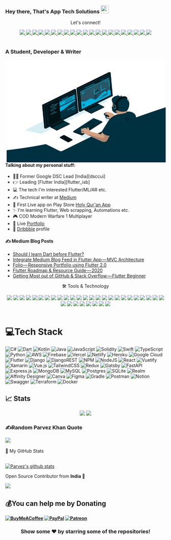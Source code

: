 ### Hey there, That's  App Tech Solutions <img src="https://media.giphy.com/media/hvRJCLFzcasrR4ia7z/giphy.gif" height="25px" width="25px">

<div align="center">
<p align="center">Let's connect!</p>
<a href="https://www.facebook.com/apptechsolutions88/">
    <img src="https://img.shields.io/badge/Facebook-4267B2?style=for-the-badge&logo=facebook&logoColor=white" />
</a>
<a href="https://twitter.com/AppTechSolutio1">
    <img src="https://img.shields.io/badge/Twitter-1DA1F2?style=for-the-badge&logo=twitter&logoColor=white" />
</a>
<a href="https://www.instagram.com/apptechsoluti/">
    <img src="https://img.shields.io/badge/Instagram-8a3ab9?style=for-the-badge&logo=instagram&logoColor=white" />
</a>
<a href="https://www.youtube.com/channel/UCmfYHxoEsVKu6l1HQBcIYHA">
    <img src="https://img.shields.io/badge/Youtube-FF0000?style=for-the-badge&logo=youtube&logoColor=white" />
</a>
<a href="https://t.me/apptechsolutions88">
    <img src="https://img.shields.io/badge/Telegram-0088cc?style=for-the-badge&logo=telegram&logoColor=white" />
</a>
<a href="https://join.skype.com/uCSobhi7SgIB">
    <img src="https://img.shields.io/badge/Skype-00aff0?style=for-the-badge&logo=skype&logoColor=white" />
</a>
<a href="https://zoom.us/j/4663435953?pwd=bjBBbW1VTGc2bVBSVTduNDdpV1pQQT09">
    <img src="https://img.shields.io/badge/Zoom-2d8cff?style=for-the-badge&logo=zoom&logoColor=white" />
</a>
<a href="https://www.fiverr.com/parvezkhan0918">
    <img src="https://img.shields.io/badge/Fiverr-1DBF73?style=for-the-badge&logo=fiverr&logoColor=white" />
</a>
<a href="https://www.upwork.com/freelancers/~0118c5ce7db3f071da">
    <img src="https://img.shields.io/badge/Upwork-6fda44?style=for-the-badge&logo=upwork&logoColor=white" />
</a>
<a href="https://www.freelancer.com/u/parvezkhan0918">
    <img src="https://img.shields.io/badge/Freelancer-29B2FE?style=for-the-badge&logo=freelancer&logoColor=white" />
</a>
<a href="https://dribbble.com/parvezkhan0918">
    <img src="https://img.shields.io/badge/Dribbble-ea4c89?style=for-the-badge&logo=dribbble&logoColor=white" />
</a>
<a href="https://parvezkhan0918.blogspot.com/">
    <img src="https://img.shields.io/badge/Blogger-fc4f08?style=for-the-badge&logo=blogger&logoColor=white" />
</a>
<a href="https://medium.com/@apptechsolutions88">
    <img src="https://img.shields.io/badge/Medium-12100E?style=for-the-badge&logo=medium&logoColor=white" />
</a>
<a href="https://www.reddit.com/user/parvezkhan0918">
    <img src="https://img.shields.io/badge/Reddit-%23FF4500.svg?style=for-the-badge&logo=reddit&logoColor=white" />
</a>

<a href="https://stackoverflow.com/users/19006964/parvez-khan?tab=profile">
    <img src="https://img.shields.io/badge/Stack_Overflow-FE7A16?style=for-the-badge&logo=stack-overflow&logoColor=white" />
</a>
<a href="https://stackoverflow.com/users/19006964/app-tech-solutions">
    <img src="https://img.shields.io/badge/Quora-AA2200?style=for-the-badge&logo=quora&logoColor=white" />
</a>

<a href="">
    <img src="https://img.shields.io/badge/linkedin-%230077B5.svg?&style=for-the-badge&logo=linkedin&logoColor=white" />
</a>
<a href="https://in.pinterest.com/apptechsolutions8/">
    <img src="https://img.shields.io/badge/Pinterest-E60023.svg?&style=for-the-badge&logo=pinterest&logoColor=white" />
</a>
<a href="https://www.flickr.com/people/196078254@N04/">
    <img src="https://img.shields.io/badge/Flickr-ff0084.svg?&style=for-the-badge&logo=flickr&logoColor=white" />
</a>
<a href="https://foursquare.com/apptechsolutio1">
    <img src="https://img.shields.io/badge/Foursquare-25a0ca.svg?&style=for-the-badge&logo=foursquare&logoColor=white" />
</a>
<a href="https://app-tech-solutions.tumblr.com/">
    <img src="https://img.shields.io/badge/Tumblr-34526f.svg?&style=for-the-badge&logo=tumblr&logoColor=white" />
</a>


</div>

<br>

<!-- <div align="center">
<p align="center">Nominate me as GitHub Star ⭐</p>

<a href="https://stars.github.com/nominate/">
    <img src="https://img.shields.io/badge/GitHub-100000?&style=for-the-badge&logo=GitHub&logoColor=white&color=fa3667" />
</a>

</div> -->


### A Student, Developer & Writer

<img align="right" alt="GIF" src="code.gif" width="500" height="320" />

#### Talking about my personal stuff:

- 🙋‍♂️ Former Google DSC Lead [India][dsccui]
- 👉 Leading [Flutter India][flutter_isb]
- 💻 The tech I'm interested Flutter/ML/AR etc.
- ✍ Technical writer at [Medium][medium]
- 📱 First Live app on Play Store [Holy Qur'an App][quran]
- ✨ I'm learning Flutter, Web scrapping, Automations etc.
- 🎮 COD Modern Warfare 1 Multiplayer
- 📄 Live [Portfolio][profile]
- 🎨 [Dribbble][dribbble] profile

#### ✍ Medium Blog Posts

<!-- MEDIUM-STORY-LIST:START -->
- [Should I learn Dart before Flutter?](https://itnext.io/should-i-learn-dart-before-flutter-55893ab9ca84?source=rss-198dec8dcf4a------2)
- [Integrate Medium Blog Feed in Flutter App — MVC Architecture](https://itnext.io/integrate-medium-blog-feed-in-flutter-app-mvc-architecture-3e0b3c90bfa3?source=rss-198dec8dcf4a------2)
- [Folio — Responsive Portfolio using Flutter 2.0](https://itnext.io/folio-responsive-portfolio-using-flutter-2-0-86ae3e6cce4f?source=rss-198dec8dcf4a------2)
- [Flutter Roadmap &amp; Resource Guide — 2020](https://itnext.io/flutter-roadmap-resource-guide-2020-2ea6e4460a15?source=rss-198dec8dcf4a------2)
- [Getting Most out of GitHub &amp; Stack Overflow — Flutter Beginner](https://mhmzdev.medium.com/getting-most-out-of-github-stack-overflow-flutter-beginner-5ad8ed01cdef?source=rss-198dec8dcf4a------2)
<!-- MEDIUM-STORY-LIST:END -->

<!-- ### Languages & Tools

<code><img width=24px src="https://raw.githubusercontent.com/github/explore/80688e429a7d4ef2fca1e82350fe8e3517d3494d/topics/flutter/flutter.png"></code>
<code><img width=24px src="https://raw.githubusercontent.com/github/explore/80688e429a7d4ef2fca1e82350fe8e3517d3494d/topics/dart/dart.png"></code>
<code><img width=24px src="https://raw.githubusercontent.com/github/explore/80688e429a7d4ef2fca1e82350fe8e3517d3494d/topics/python/python.png"></code>
<code><img width=24px src="https://raw.githubusercontent.com/github/explore/80688e429a7d4ef2fca1e82350fe8e3517d3494d/topics/firebase/firebase.png"></code>
<code><img width=24px src="https://raw.githubusercontent.com/github/explore/80688e429a7d4ef2fca1e82350fe8e3517d3494d/topics/html/html.png"></code>
<code><img width=24px src="https://raw.githubusercontent.com/github/explore/80688e429a7d4ef2fca1e82350fe8e3517d3494d/topics/css/css.png"></code>
<code><img width=24px src="https://raw.githubusercontent.com/github/explore/80688e429a7d4ef2fca1e82350fe8e3517d3494d/topics/bootstrap/bootstrap.png"></code> -->

<div align="center">
<p align="center">🛠 Tools & Technology</p>

<img src="https://img.shields.io/badge/Flutter-02569B?style=for-the-badge&logo=flutter&logoColor=white" />
<img src="https://img.shields.io/badge/IOS-5FC9F8?style=for-the-badge&logo=ios&logoColor=white" />
<img src="https://img.shields.io/badge/Android-a4c639?style=for-the-badge&logo=android&logoColor=white" />
<img src="https://img.shields.io/badge/Dart-0175C2?style=for-the-badge&logo=dart&logoColor=white" />
<img src="https://img.shields.io/badge/firebase-ffca28?style=for-the-badge&logo=firebase&logoColor=black" />
<img src="https://img.shields.io/badge/Python-FFD43B?style=for-the-badge&logo=python&logoColor=darkgreen" />
<img src="https://img.shields.io/badge/PHP-474A8A?style=for-the-badge&logo=php&logoColor=white" />
<img src="https://img.shields.io/badge/node.js-6DA55F?style=for-the-badge&logo=node.js&logoColor=white" />
<img src="https://img.shields.io/badge/react-%2320232a.svg?style=for-the-badge&logo=react&logoColor=%2361DAFB" />
<img src="https://img.shields.io/badge/ASPNet-DAA520?style=for-the-badge&logo=aspnet&logoColor=white" />
<img src="https://img.shields.io/badge/AngularJs-B52E31?style=for-the-badge&logo=angularjs&logoColor=white" />
<img src="https://img.shields.io/badge/Angular-B52E31?style=for-the-badge&logo=angular&logoColor=white" />
<img src="https://img.shields.io/badge/Bootstrap-0d6efd?style=for-the-badge&logo=bootstrap&logoColor=white" />
<img src="https://img.shields.io/badge/Meanstack-006400?style=for-the-badge&logo=meanstack&logoColor=white" />
<img src="https://img.shields.io/badge/CodeIgniter-dd4814?style=for-the-badge&logo=codeigniter&logoColor=white" />
<img src="https://img.shields.io/badge/Laravel-f05340?style=for-the-badge&logo=laravel&logoColor=white" />
<img src="https://img.shields.io/badge/WordPress-21759b?style=for-the-badge&logo=wordpress&logoColor=white" />
<img src="https://img.shields.io/badge/Django-092e20?style=for-the-badge&logo=django&logoColor=white" />
<img src="https://img.shields.io/badge/Drupal-0c76ab?style=for-the-badge&logo=drupal&logoColor=white" />
<img src="https://img.shields.io/badge/Joomla-5AA427?style=for-the-badge&logo=joomla&logoColor=white" />
<img src="https://img.shields.io/badge/Git-F05032?style=for-the-badge&logo=git&logoColor=white" />
<img src="https://img.shields.io/badge/Adobe%20XD-FF61F6?style=for-the-badge&logo=Adobe%20XD&logoColor=white" />
<img src="https://img.shields.io/badge/Adobe Illustrator-DC6920?style=for-the-badge&logo=adobeillustrator&logoColor=white" />
<img src="https://img.shields.io/badge/Adobe Photoshop CC-123456?style=for-the-badge&logo=adobephotoshopcc&logoColor=white" />
<img src="https://img.shields.io/badge/Inkscape-000000?style=for-the-badge&logo=inkscape&logoColor=white" />
<img src="https://img.shields.io/badge/VS Code-FFFFFFFF?style=for-the-badge&logo=vscode&logoColor=white" />
<img src="https://img.shields.io/badge/Virtual Studio-FFFFFFFF?style=for-the-badge&logo=virtualstudio&logoColor=white" />
<img src="https://img.shields.io/badge/Android Studio-a4c639?style=for-the-badge&logo=androidstudio&logoColor=white" />
<img src="https://img.shields.io/badge/XAMPP-fb7a24?style=for-the-badge&logo=xampp&logoColor=white" />
<img src="https://img.shields.io/badge/Sublime Text-4C4C4C?style=for-the-badge&logo=sublime text&logoColor=white" />
<img src="https://img.shields.io/badge/Heroku-6567a5?style=for-the-badge&logo=heroku&logoColor=white" />
<img src="https://img.shields.io/badge/Brackets-767676?style=for-the-badge&logo=brackets&logoColor=white" />
<img src="https://img.shields.io/badge/Atom-767676?style=for-the-badge&logo=atom&logoColor=white" />

</div>

<br>

# 💻Tech Stack
![C#](https://img.shields.io/badge/c%23-%23239120.svg?style=for-the-badge&logo=c-sharp&logoColor=white) ![Dart](https://img.shields.io/badge/dart-%230175C2.svg?style=for-the-badge&logo=dart&logoColor=white) ![Kotlin](https://img.shields.io/badge/kotlin-%230095D5.svg?style=for-the-badge&logo=kotlin&logoColor=white) ![Java](https://img.shields.io/badge/java-%23ED8B00.svg?style=for-the-badge&logo=java&logoColor=white) ![JavaScript](https://img.shields.io/badge/javascript-%23323330.svg?style=for-the-badge&logo=javascript&logoColor=%23F7DF1E) ![Solidity](https://img.shields.io/badge/Solidity-%23363636.svg?style=for-the-badge&logo=solidity&logoColor=white) ![Swift](https://img.shields.io/badge/swift-F54A2A?style=for-the-badge&logo=swift&logoColor=white) ![TypeScript](https://img.shields.io/badge/typescript-%23007ACC.svg?style=for-the-badge&logo=typescript&logoColor=white) ![Python](https://img.shields.io/badge/python-3670A0?style=for-the-badge&logo=python&logoColor=ffdd54) ![AWS](https://img.shields.io/badge/AWS-%23FF9900.svg?style=for-the-badge&logo=amazon-aws&logoColor=white) ![Firebase](https://img.shields.io/badge/firebase-%23039BE5.svg?style=for-the-badge&logo=firebase) ![Vercel](https://img.shields.io/badge/vercel-%23000000.svg?style=for-the-badge&logo=vercel&logoColor=white) ![Netlify](https://img.shields.io/badge/netlify-%23000000.svg?style=for-the-badge&logo=netlify&logoColor=#00C7B7) ![Heroku](https://img.shields.io/badge/heroku-%23430098.svg?style=for-the-badge&logo=heroku&logoColor=white) ![Google Cloud](https://img.shields.io/badge/Google%20Cloud-%234285F4.svg?style=for-the-badge&logo=google-cloud&logoColor=white) ![Flutter](https://img.shields.io/badge/Flutter-%2302569B.svg?style=for-the-badge&logo=Flutter&logoColor=white) ![Django](https://img.shields.io/badge/django-%23092E20.svg?style=for-the-badge&logo=django&logoColor=white) ![DjangoREST](https://img.shields.io/badge/DJANGO-REST-ff1709?style=for-the-badge&logo=django&logoColor=white&color=ff1709&labelColor=gray) ![NPM](https://img.shields.io/badge/NPM-%23000000.svg?style=for-the-badge&logo=npm&logoColor=white) ![NodeJS](https://img.shields.io/badge/node.js-6DA55F?style=for-the-badge&logo=node.js&logoColor=white) ![React](https://img.shields.io/badge/react-%2320232a.svg?style=for-the-badge&logo=react&logoColor=%2361DAFB) ![Vuetify](https://img.shields.io/badge/Vuetify-1867C0?style=for-the-badge&logo=vuetify&logoColor=AEDDFF) ![Xamarin](https://img.shields.io/badge/Xamarin-3199DC?style=for-the-badge&logo=xamarin&logoColor=white) ![Vue.js](https://img.shields.io/badge/vuejs-%2335495e.svg?style=for-the-badge&logo=vuedotjs&logoColor=%234FC08D) ![TailwindCSS](https://img.shields.io/badge/tailwindcss-%2338B2AC.svg?style=for-the-badge&logo=tailwind-css&logoColor=white) ![Redux](https://img.shields.io/badge/redux-%23593d88.svg?style=for-the-badge&logo=redux&logoColor=white) ![Gatsby](https://img.shields.io/badge/Gatsby-%23663399.svg?style=for-the-badge&logo=gatsby&logoColor=white) ![FastAPI](https://img.shields.io/badge/FastAPI-005571?style=for-the-badge&logo=fastapi) ![Express.js](https://img.shields.io/badge/express.js-%23404d59.svg?style=for-the-badge&logo=express&logoColor=%2361DAFB) ![MongoDB](https://img.shields.io/badge/MongoDB-%234ea94b.svg?style=for-the-badge&logo=mongodb&logoColor=white) ![MySQL](https://img.shields.io/badge/mysql-%2300f.svg?style=for-the-badge&logo=mysql&logoColor=white) ![Postgres](https://img.shields.io/badge/postgres-%23316192.svg?style=for-the-badge&logo=postgresql&logoColor=white) ![SQLite](https://img.shields.io/badge/sqlite-%2307405e.svg?style=for-the-badge&logo=sqlite&logoColor=white) ![Realm](https://img.shields.io/badge/Realm-39477F?style=for-the-badge&logo=realm&logoColor=white) ![Affinity Designer](https://img.shields.io/badge/affinitydesginer-%231B72BE.svg?style=for-the-badge&logo=affinity-designer&logoColor=white) ![Canva](https://img.shields.io/badge/Canva-%2300C4CC.svg?style=for-the-badge&logo=Canva&logoColor=white) 	![Figma](https://img.shields.io/badge/figma-%23F24E1E.svg?style=for-the-badge&logo=figma&logoColor=white) ![Gradle](https://img.shields.io/badge/Gradle-02303A.svg?style=for-the-badge&logo=Gradle&logoColor=white) ![Postman](https://img.shields.io/badge/Postman-FF6C37?style=for-the-badge&logo=postman&logoColor=white) ![Notion](https://img.shields.io/badge/Notion-%23000000.svg?style=for-the-badge&logo=notion&logoColor=white) ![Swagger](https://img.shields.io/badge/-Swagger-%23Clojure?style=for-the-badge&logo=swagger&logoColor=white) ![Terraform](https://img.shields.io/badge/terraform-%235835CC.svg?style=for-the-badge&logo=terraform&logoColor=white) ![Docker](https://img.shields.io/badge/docker-%230db7ed.svg?style=for-the-badge&logo=docker&logoColor=white)

## 📈 Stats
<p align="center">
	<img width="48%" src="https://github-readme-stats.vercel.app/api?username=parvezkhan0918&show_icons=true&theme=highcontrast" />
  <img width="48%" src="https://github-readme-streak-stats.herokuapp.com/?user=parvezkhan0918&theme=highcontrast" />
</p>

### ✍️Random Parvez Khan Quote
![](https://quotes-github-readme.vercel.app/api?type=horizontal&theme=radical)


<summary>📝 My GitHub Stats</summary>
<br>

[![Parvez's github stats](https://github-readme-stats.vercel.app/api?username=parvezkhan0918&theme=gotham)](https://github.com/parvezkhan0918/github-readme-stats)




Open Source Contributor from <b>India<b> 💚 

![](https://visitor-badge.glitch.me/badge?page_id=parvezkhan0918.parvezkhan0918)


[quran]: https://github.com/parvezkhan0918/The_Holy_Quran_App
[profile]: https://parvezkhan0918.github.io/parvezkhan0918/
[medium]: https://medium.com/@parvezkhan0918/
[dribbble]:https://dribbble.com/parvezkhan0918
	
  ## 💰You can help me by Donating
  [![BuyMeACoffee](https://img.shields.io/badge/Buy%20Me%20a%20Coffee-ffdd00?style=for-the-badge&logo=buy-me-a-coffee&logoColor=black)](https://buymeacoffee.com/parvezkhan0918) [![PayPal](https://img.shields.io/badge/PayPal-00457C?style=for-the-badge&logo=paypal&logoColor=white)](https://paypal.me/parvezkhan0918) [![Patreon](https://img.shields.io/badge/Patreon-F96854?style=for-the-badge&logo=patreon&logoColor=white)](https://patreon.com/parvezkhan0918) 
  

<div align="center">

### Show some ❤️ by starring some of the repositories!

</div>

